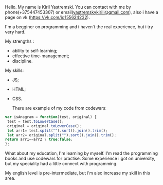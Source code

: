 Hello. My name is Kiril Yastremski. You can contact with me by phone(+375447453307) or email(yastremskykirill@gmail.com), also i have a page on vk (https://vk.com/id155624232).

  
I'm a begginer on programming and i haven't the real experience, but i try very hard.

  
My strengths :
* ability to self-learning;
* effective time-management;
* discipline.

My skills:
* JS;
* HTML;
* CSS.

   There are example of my code from codewars:
 ```JavaScript
var isAnagram = function(test, original) {
  test = test.toLowerCase();
  original = original.toLowerCase();
  let arr1= test.split("").sort().join().trim();
  let arr2= original.split("").sort().join().trim();
return arr1==arr2 ? true:false;
};
```

   What about my education, I'm learning by myself. I'm read the programming books and use codewars for practise. Some experience i got on university, but my speciality had a little connect with programming.
  
   My english level is pre-intermediate, but i'm also increase my skill in this area.
